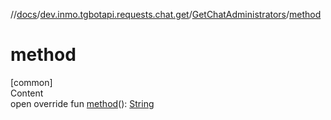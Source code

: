//[docs](../../../index.md)/[dev.inmo.tgbotapi.requests.chat.get](../index.md)/[GetChatAdministrators](index.md)/[method](method.md)



# method  
[common]  
Content  
open override fun [method](method.md)(): [String](https://kotlinlang.org/api/latest/jvm/stdlib/kotlin/-string/index.html)  




